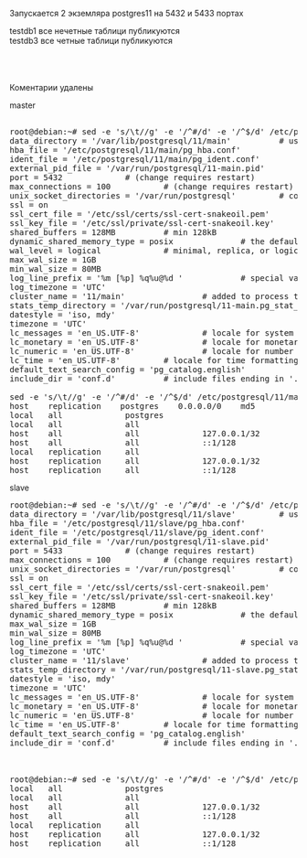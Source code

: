Запускается 2 экземляра postgres11 на 5432 и 5433 портах<br>

testdb1 все нечетные таблици публикуются<br>
testdb3 все четные таблици публикуются<br>
<br><br><br>

Коментарии удалены

master 
<pre>

root@debian:~# sed -e 's/\t//g' -e '/^#/d' -e '/^$/d' /etc/postgresql/11/main/postgresql.conf | sed 's/#/\t\t#/g'
data_directory = '/var/lib/postgresql/11/main'          # use data in another directory
hba_file = '/etc/postgresql/11/main/pg_hba.conf'                # host-based authentication file
ident_file = '/etc/postgresql/11/main/pg_ident.conf'            # ident configuration file
external_pid_file = '/var/run/postgresql/11-main.pid'           # write an extra PID file
port = 5432             # (change requires restart)
max_connections = 100           # (change requires restart)
unix_socket_directories = '/var/run/postgresql'         # comma-separated list of directories
ssl = on
ssl_cert_file = '/etc/ssl/certs/ssl-cert-snakeoil.pem'
ssl_key_file = '/etc/ssl/private/ssl-cert-snakeoil.key'
shared_buffers = 128MB          # min 128kB
dynamic_shared_memory_type = posix              # the default is the first option
wal_level = logical             # minimal, replica, or logical
max_wal_size = 1GB
min_wal_size = 80MB
log_line_prefix = '%m [%p] %q%u@%d '            # special values:
log_timezone = 'UTC'
cluster_name = '11/main'                # added to process titles if nonempty
stats_temp_directory = '/var/run/postgresql/11-main.pg_stat_tmp'
datestyle = 'iso, mdy'
timezone = 'UTC'
lc_messages = 'en_US.UTF-8'             # locale for system error message
lc_monetary = 'en_US.UTF-8'             # locale for monetary formatting
lc_numeric = 'en_US.UTF-8'              # locale for number formatting
lc_time = 'en_US.UTF-8'         # locale for time formatting
default_text_search_config = 'pg_catalog.english'
include_dir = 'conf.d'          # include files ending in '.conf' from

sed -e 's/\t//g' -e '/^#/d' -e '/^$/d' /etc/postgresql/11/main/pg_hba.conf  | sed 's/#/\t\t#/g'
host    replication    postgres    0.0.0.0/0    md5
local   all             postgres                                peer
local   all             all                                     peer
host    all             all             127.0.0.1/32            md5
host    all             all             ::1/128                 md5
local   replication     all                                     peer
host    replication     all             127.0.0.1/32            md5
host    replication     all             ::1/128                 md5
</pre>

slave
<pre>
root@debian:~# sed -e 's/\t//g' -e '/^#/d' -e '/^$/d' /etc/postgresql/11/slave/postgresql.conf | sed 's/#/\t\t#/g'
data_directory = '/var/lib/postgresql/11/slave'         # use data in another directory
hba_file = '/etc/postgresql/11/slave/pg_hba.conf'               # host-based authentication file
ident_file = '/etc/postgresql/11/slave/pg_ident.conf'           # ident configuration file
external_pid_file = '/var/run/postgresql/11-slave.pid'          # write an extra PID file
port = 5433             # (change requires restart)
max_connections = 100           # (change requires restart)
unix_socket_directories = '/var/run/postgresql'         # comma-separated list of directories
ssl = on
ssl_cert_file = '/etc/ssl/certs/ssl-cert-snakeoil.pem'
ssl_key_file = '/etc/ssl/private/ssl-cert-snakeoil.key'
shared_buffers = 128MB          # min 128kB
dynamic_shared_memory_type = posix              # the default is the first option
max_wal_size = 1GB
min_wal_size = 80MB
log_line_prefix = '%m [%p] %q%u@%d '            # special values:
log_timezone = 'UTC'
cluster_name = '11/slave'               # added to process titles if nonempty
stats_temp_directory = '/var/run/postgresql/11-slave.pg_stat_tmp'
datestyle = 'iso, mdy'
timezone = 'UTC'
lc_messages = 'en_US.UTF-8'             # locale for system error message
lc_monetary = 'en_US.UTF-8'             # locale for monetary formatting
lc_numeric = 'en_US.UTF-8'              # locale for number formatting
lc_time = 'en_US.UTF-8'         # locale for time formatting
default_text_search_config = 'pg_catalog.english'
include_dir = 'conf.d'          # include files ending in '.conf' from



root@debian:~# sed -e 's/\t//g' -e '/^#/d' -e '/^$/d' /etc/postgresql/11/slave/pg_hba.conf  | sed 's/#/\t\t#/g'
local   all             postgres                                peer
local   all             all                                     peer
host    all             all             127.0.0.1/32            md5
host    all             all             ::1/128                 md5
local   replication     all                                     peer
host    replication     all             127.0.0.1/32            md5
host    replication     all             ::1/128                 md5

</pre>
